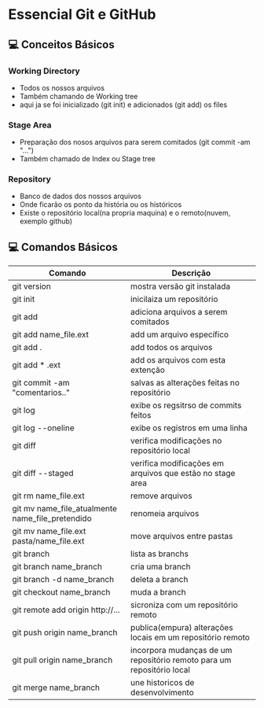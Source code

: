 # Essencial Git e GitHub
## :computer: Conceitos Básicos 
### Working Directory
  - Todos os nossos arquivos
  - Também chamando de Working tree
  - aqui ja se foi inicializado (git init) e adicionados (git add) os files

### Stage Area
  - Preparação dos nosos arquivos para serem comitados (git commit -am "...")
  - Também chamado de Index ou Stage tree

### Repository 
  - Banco de dados dos nossos arquivos 
  - Onde ficarão os ponto da história ou os históricos
  - Existe o repositório local(na propria maquina) e o remoto(nuvem, exemplo github) 

## :computer: Comandos Básicos

 | Comando | Descrição |
 | ------ | ------ |
 | git version| mostra versão git instalada |
 | git init| inicilaiza um repositório |
 | git add |adiciona arquivos a serem comitados |
 | git add name_file.ext | add um arquivo específico |
 | git add .| add todos os arquivos |
 | git add * .ext | add os arquivos com esta extenção |
 | git commit -am "comentarios.." | salvas as alterações feitas no repositório |
 | git log |exibe os regsitrso de commits feitos |
 | git log --oneline |exibe os registros em uma linha |
 | git diff |verifica modificações no repositório local |
 | git diff --staged | verifica modificações em arquivos que estão no stage area |
 | git rm name_file.ext | remove arquivos |
 | git mv name_file_atualmente name_file_pretendido | renomeia arquivos |
 | git mv name_file.ext pasta/name_file.ext | move arquivos entre pastas |
 | git branch | lista as branchs |
 | git branch name_branch  |cria uma branch |
 | git branch -d name_branch |deleta a branch |
 | git checkout name_branch |muda a branch |
 | git remote add origin http://... | sicroniza com um repositório remoto |
 | git push origin name_branch |publica(empura) alterações locais em um repositório remoto |
 | git pull origin name_branch |incorpora mudanças de um repositório remoto para um repositório local |
 | git merge name_branch |une historicos de desenvolvimento |
